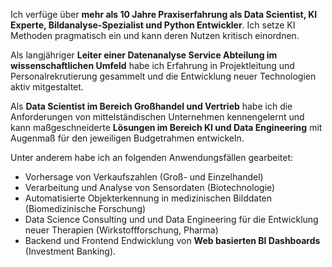 

Ich verfüge über **mehr als 10 Jahre Praxiserfahrung als Data Scientist, KI Experte,
Bildanalyse-Spezialist und Python Entwickler**. Ich setze KI Methoden pragmatisch
ein und kann deren Nutzen kritisch einordnen.

Als langjähriger **Leiter einer Datenanalyse Service Abteilung im wissenschaftlichen
Umfeld** habe ich Erfahrung in Projektleitung und Personalrekrutierung gesammelt
und die Entwicklung neuer Technologien aktiv mitgestaltet.

Als **Data Scientist im Bereich Großhandel und Vertrieb** habe ich die
Anforderungen von mittelständischen Unternehmen kennengelernt und kann maßgeschneiderte
**Lösungen im Bereich KI und Data Engineering** mit Augenmaß für den jeweiligen
Budgetrahmen entwickeln.

Unter anderem habe ich an folgenden Anwendungsfällen gearbeitet:

* Vorhersage von Verkaufszahlen (Groß- und Einzelhandel)
* Verarbeitung und Analyse von Sensordaten (Biotechnologie)
* Automatisierte Objekterkennung in medizinischen Bilddaten (Biomedizinische
Forschung)
* Data Science Consulting und und Data Engineering für die Entwicklung neuer
Therapien (Wirkstoffforschung, Pharma)
* Backend und Frontend Endwicklung von **Web basierten BI Dashboards** (Investment Banking).